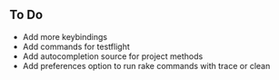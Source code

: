 To Do
-----

- Add more keybindings
- Add commands for testflight
- Add autocompletion source for project methods
- Add preferences option to run rake commands with trace or clean